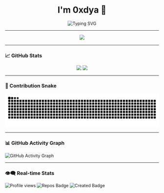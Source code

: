 
<h1 align="center">I'm 0xdya 🌌</h1>
<p align="center">
  <img src="https://readme-typing-svg.demolab.com?font=Fira+Code&size=24&pause=1000&center=true&vCenter=true&width=435&lines=Cybersecurity+Researcher;Frontend+Craftsman;Backend+Engineer;Open+Source+Contributor;Termux+Wizard;Full+Stack+In+Progress" alt="Typing SVG" />
</p>

---

<p align="center">
  <img src="https://github.com/0xdya/0xdya/assets/your_custom_profile_image.gif" width="200px"/>
</p>

---

### 📈 GitHub Stats

<div align="center">
  <img src="https://github-readme-stats.vercel.app/api?username=0xdya&show_icons=true&theme=github_dark&count_private=true&hide_title=true" height="170" />
  <img src="https://github-readme-stats.vercel.app/api/top-langs/?username=0xdya&layout=compact&theme=github_dark" height="170" />
</div>


---
### 🐍 Contribution Snake
<p align="center">
  <picture>
    <source media="(prefers-color-scheme: dark)" srcset="https://github.com/0xdya/0xdya/blob/output/github-snake-dark.svg" />
    <source media="(prefers-color-scheme: light)" srcset="https://github.com/0xdya/0xdya/blob/output/github-snake.svg" />
    <img alt="Snake animation" src="https://github.com/0xdya/0xdya/blob/output/github-snake.svg" />
  </picture>
</p>


---

### 📊 GitHub Activity Graph

![GitHub Activity Graph](https://github-readme-activity-graph.vercel.app/graph?username=0xdya\&bg_color=0d1117\&color=58a6ff\&line=2d96ff\&point=ffffff\&area=true\&hide_border=true)

---

### 👁️‍🗨️ Real-time Stats

![Profile views](https://komarev.com/ghpvc/?username=0xdya\&style=flat-square\&color=blueviolet)
![Repos Badge](https://badges.pufler.dev/repos/0xdya)
![Created Badge](https://badges.pufler.dev/created/0xdya/0xdya)
